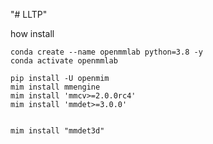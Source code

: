 "# LLTP" 


how install
```
conda create --name openmmlab python=3.8 -y
conda activate openmmlab
```

```
pip install -U openmim
mim install mmengine
mim install 'mmcv>=2.0.0rc4'
mim install 'mmdet>=3.0.0'


mim install "mmdet3d"
```
